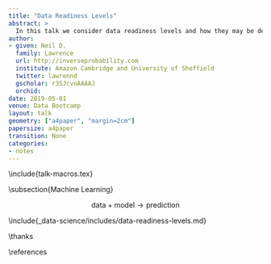 ```yaml
---
title: "Data Readiness Levels"
abstract: >
  In this talk we consider data readiness levels and how they may be deployed.
author:
- given: Neil D.
  family: Lawrence
  url: http://inverseprobability.com
  institute: Amazon Cambridge and University of Sheffield
  twitter: lawrennd
  gscholar: r3SJcvoAAAAJ
  orchid: 
date: 2019-05-01
venue: Data Bootcamp
layout: talk
geometry: ["a4paper", "margin=2cm"]
papersize: a4paper
transition: None
categories:
- notes
---
```


\include{talk-macros.tex}

\subsection{Machine Learning}

$$\text{data} + \text{model} \rightarrow \text{prediction}$$

\include{_data-science/includes/data-readiness-levels.md}



\thanks

\references
